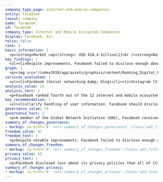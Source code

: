 ```yaml
---
company_type_page: internet-and-mobile-companies
entity: facebook
layout: company
name: facebook
id: facebook
company_type: Internet and Mobile Ecosystem Companies
display: Facebook, Inc.
telco: false
rank: 4
basic_information: | 
  <p><strong>Market cap</strong>: USD 418.4 billion[1]<br /><strong>NasdaqGS</strong>: FB<br /><strong>Domicile</strong>: United States<br /><strong>Website</strong>: www.facebook.com</p>
key_findings: | 
  <ul><li>Despite improvements, Facebook failed to disclose enough about its policies affecting users&rsquo; freedom of expression and privacy.</li><li>While it improved disclosure of how it enforces its own rules, it disclosed less than in previous years about how it responds to government requests to remove content or deactivate accounts.</li><li>Facebook lacked clarity about its handling of user information and about what it does to keep user data secure&mdash;including policies limiting employee access to user data and for handling data breaches.</li></ul>
graph: | 
  <p><img src="/index2019/app/assets/graphics/content/Ranking_Digital_Rights_2018_Corporate_Accountability_Index3.png" /></p>
services_evaluated: | 
  <ul><li>Facebook (Social networking &amp; blog)</li><li>Instagram (Video &amp; photo sharing)</li><li>Messenger (Messaging &amp; VoIP)</li><li>WhatsApp (Messaging &amp; VoIP)</li></ul>
analysis_value: 21
analysis_text: | 
  <p>Facebook ranked fourth out of the 12 internet and mobile ecosystem companies evaluated, disclosing less about policies and practices affecting freedom of expression and privacy than Microsoft, Google, and Verizon Media.[2] While it introduced a raft of policy changes over the last year in response to public criticism over its unclear content moderation policies and its mishandling of user data, these changes failed to provide sufficient transparency about policies and practices in key areas. Although Facebook improved its disclosure of actions it took to police content and accounts as a result of violations to its own rules, it disclosed less than in previous years about how it responds to government requests to remove content or deactivate accounts. While it made numerous revisions to its privacy policy that clarified different aspects of how it handles user data, these steps still fell vastly short of giving users a clear picture of its data collection and sharing policies&mdash;or clear options to control what is being collected and shared. Facebook also lacked clarity about what it does to keep user data secure, including whether it monitors employee access to user data and its policies for handling data breaches. As in previous years, Facebook&rsquo;s grievance and remedy mechanisms were among the weakest of any company in the Index.</p>
key_recommendation: | 
  <ul><li>Clarify handling of user information. Facebook should disclose more about its handling of user information and its policies to keep user information secure.</li><li>Disclose more about third-party requests. Facebook should disclose data about how it responds to government requests to remove content or deactivate accounts for all of its services.</li><li>Improve appeals mechanisms. Facebook should dramatically improve its grievance and remedy mechanisms for users whose rights to freedom of expression and privacy were affected by the company&rsquo;s policies and practices.</li></ul>
governance_value: 78
governance_text: | 
  <p>A member of the Global Network Initiative (GNI), Facebook received the third-best governance score among the 12 internet and mobile ecosystem companies evaluated, behind Microsoft and Verizon Media. While it published a clear commitment to respect and protect human rights to freedom of expression and privacy (G1), it disclosed little about its due diligence efforts aimed at ensuring that its business operations and practices actually protect these rights in practice (G4). For instance, it disclosed nothing about whether it conducts risk assessments around its targeted advertising policies and practices, or about its use of automated decision-making technologies (G4). Facebook also had one of the lowest scores of any company in the Index for its appeals mechanisms&mdash;even after introducing improvements to its appeals process over the last year. In April 2018, Facebook (the social network) unveiled a new process for remedying wrongful takedowns of content but this mechanism is limited to content removed for nudity, hate speech, or graphic violence. Meanwhile, the company lacked a clear appeal mechanism for users to seek remedy when they feel that Facebook has violated their privacy.</p>
summary_of_changes_governance:
- markup: <a href='#' rel='summary_of_changes_governance' class='add_fieldset dashicons-before dashicons-plus'><span>Add fieldset</span></a>
freedom_value: 47
freedom_text: | 
  <p>Despite notable improvements, Facebook failed to disclose enough about its policies affecting freedom of expression, and scored below most of its U.S. peers in this category. It provided relatively clear information about its rules and what types of activity and content are prohibited on its services (F3)&mdash;it received one of the top scores on this indicator, after Microsoft&mdash;but provided almost no information about what actions it took to enforce them (F4). While Facebook published its first ever Community Standards Enforcement report&mdash;making it one of just four companies in the Index to disclose data about the nature and volume of content it removed, or accounts it deactivated for rules violations (F4)&mdash;this data applied just to Facebook (the social network) and not to Instagram and WhatsApp.</p><p>Facebook also disclosed significantly less than in previous years about its process for handling and complying with government requests to restrict content or accounts (F5-F7). Whereas its previous transparency reports specified that data about compliance with government requests applied to all services, Facebook&rsquo;s latest transparency report (DATES) failed to state if the data included information about WhatsApp or Messenger (F5, F6). The company&rsquo;s overall score in the freedom of expression category declined this year as a result.</p>
summary_of_changes_freedom:
- markup: <a href='#' rel='summary_of_changes_freedom' class='add_fieldset dashicons-before dashicons-plus'><span>Add fieldset</span></a>
privacy_value: 55
privacy_text: | 
  <p>Facebook disclosed less about its privacy policies than all of its U.S. peers&mdash;including Microsoft, Apple, Google, Verizon Media, and Twitter&mdash;and, despite improvements, still did not provide enough information about how it handles user data or its policies for keeping user data secure. While it made numerous revisions to its privacy policy that clarified different aspects of how it handles user data, those revisions fell short of giving users a clear picture of its data collection and sharing policies&mdash;or of options for users to control what is being collected and shared. It remained among the least transparent of any internet and mobile ecosystem company about options users have to control how their data is used, including for the purposes of targeted advertising (P7). Facebook was also less transparent than Google, Apple, and Verizon Media about its policies for keeping user data secure (P13-P18). It revealed little about its policies for limiting employee access to user data (P13), and disclosed nothing about its policies for handling data breaches (P15).</p><p>On the plus side, Facebook&rsquo;s clarifications about ways users can obtain their data (P8) earned it the top score on that indicator. It was among the most transparent internet and mobile ecosystem companies about its handling of government and other types of third-party requests for user information (P10-P12), and was one of the few companies to commit to notifying users of government requests for their data (P12). It also received above average marks for disclosure of its encryption policies (P16); it clearly stated that for WhatsApp, end-to-end encryption is enabled by default, and that Messenger users can enable end-to-end encryption, although it is not enabled by default.</p>
summary_of_changes_privacy:
- markup: <a href='#' rel='summary_of_changes_privacy' class='add_fieldset dashicons-before dashicons-plus'><span>Add fieldset</span></a>
---
```

